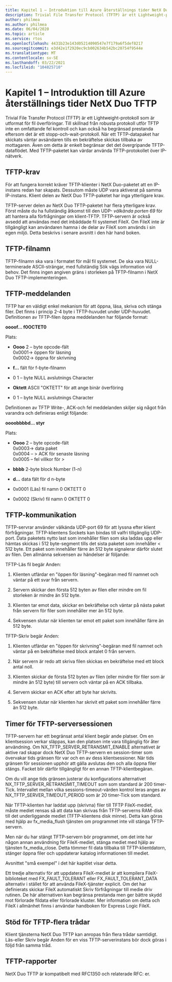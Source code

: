 ```yaml
---
title: Kapitel 1 – Introduktion till Azure återställnings tider NetX Duo TFTP
description: Trivial File Transfer Protocol (TFTP) är ett Lightweight-protokoll som är utformat för fil överföringar.
author: philmea
ms.author: philmea
ms.date: 06/04/2020
ms.topic: article
ms.service: rtos
ms.openlocfilehash: 4431b23e143d05214090547e7f179a6f5def8217
ms.sourcegitcommit: e3d42e1f2920ec9cb002634b542bc20754f9544e
ms.translationtype: MT
ms.contentlocale: sv-SE
ms.lasthandoff: 03/22/2021
ms.locfileid: "104825710"
---
```

# <a name="chapter-1---introduction-to-azure-rtos-netx-duo-tftp"></a>Kapitel 1 – Introduktion till Azure återställnings tider NetX Duo TFTP 

Trivial File Transfer Protocol (TFTP) är ett Lightweight-protokoll som är utformat för fil överföringar. Till skillnad från robusta protokoll utför TFTP inte en omfattande fel kontroll och kan också ha begränsad prestanda eftersom det är ett stopp-och-wait-protokoll. När ett TFTP-datapaket har skickats väntar avsändaren tills en bekräftelse skickas tillbaka av mottagaren. Även om detta är enkelt begränsar det det övergripande TFTP-dataflödet. Med TFTP-paketet kan värdar använda TFTP-protokollet över IP-nätverk.

## <a name="tftp-requirements"></a>TFTP-krav

För att fungera korrekt kräver TFTP-klienter i NetX Duo-paketet att en IP-instans redan har skapats. Dessutom måste UDP vara aktiverat på samma IP-instans. Klient delen av NetX Duo TFTP-paketet har inga ytterligare krav.

TFTP-server delen av NetX Duo TFTP-paketet har flera ytterligare krav. Först måste du ha fullständig åtkomst till den UDP- *välkända porten 69* för att hantera alla förfrågningar om klient-TFTP. TFTP-servern är också avsedd att användas med det inbäddade fil systemet FileX. Om FileX inte är tillgängligt kan användaren hamna i de delar av FileX som används i sin egen miljö. Detta beskrivs i senare avsnitt i den här hand boken.

## <a name="tftp-file-names"></a>TFTP-filnamn 

TFTP-filnamn ska vara i formatet för mål fil systemet. De ska vara NULL-terminerade ASCII-strängar, med fullständig Sök vägs information vid behov. Det finns ingen angiven gräns i storleken på TFTP-filnamn i NetX Duo TFTP-implementeringen.

## <a name="tftp-messages"></a>TFTP-meddelanden

TFTP har en väldigt enkel mekanism för att öppna, läsa, skriva och stänga filer. Det finns i princip 2-4 byte i TFTP-huvudet under UDP-huvudet. Definitionen av TFTP-filen öppna meddelanden har följande format:

**oooof... f0OCTET0**

Plats:

- **Oooo** 2 – byte opcode-fält  
0x0001-> öppen för läsning  
0x0002-> öppna för skrivning

- **f...** fält för f-byte-filnamn

- 0 1 – byte NULL avslutnings Character

- **Oktett** ASCII "OKTETT" för att ange binär överföring

- 0 1 – byte NULL avslutnings Character

Definitionen av TFTP Write-, ACK-och fel meddelanden skiljer sig något från varandra och definieras enligt följande:

**oooobbbbd... styr**

Plats:

- **Oooo** 2 – byte opcode-fält  
0x0003-> data paket  
0x0004 – > ACK för senaste läsning  
0x0005 – fel villkor för >  

- **bbbb** 2-byte block Number (1-n)

- **d...** data fält för d n-byte


- 0x0001 (Läs) fil namn 0 OKTETT 0

- 0x0002 (Skriv) fil namn 0 OKTETT 0

## <a name="tftp-communication"></a>TFTP-kommunikation

TFTP-servrar använder välkända UDP-port 69 för att lyssna efter klient förfrågningar. TFTP-klientens Sockets kan bindas till valfri tillgänglig UDP-port. Data paketets nytto last som innehåller filen som ska laddas upp eller hämtas skickas i 512 byte-segment tills det sista paketet som innehåller < 512 byte. Ett paket som innehåller färre än 512 byte signalerar därför slutet av filen. Den allmänna sekvensen av händelser är följande:

TFTP-Läs fil begär Anden:

1.  Klienten utfärdar en "öppen för läsning"-begäran med fil namnet och väntar på ett svar från servern.

2.  Servern skickar den första 512 byten av filen eller mindre om fil storleken är mindre än 512 byte.

3.  Klienten tar emot data, skickar en bekräftelse och väntar på nästa paket från servern för filer som innehåller mer än 512 byte.

4.  Sekvensen slutar när klienten tar emot ett paket som innehåller färre än 512 byte.

TFTP-Skriv begär Anden:

1.  Klienten utfärdar en "öppen för skrivning"-begäran med fil namnet och väntar på en bekräftelse med block antalet 0 från servern.

2.  När servern är redo att skriva filen skickas en bekräftelse med ett block antal noll.

3.  Klienten skickar de första 512 byten av filen (eller mindre för filer som är mindre än 512 byte) till servern och väntar på en ACK tillbaka.

4.  Servern skickar en ACK efter att byte har skrivits.

5.  Sekvensen slutar när klienten har skrivit ett paket som innehåller färre än 512 byte.
 

## <a name="tftp-server-session-timer"></a>Timer för TFTP-serversessionen

TFTP-servern har ett begränsat antal klient begär ande platser. Om en klientsession verkar släppas, kan den platsen inte vara tillgänglig för åter användning. Om NX_TFTP_SERVER_RETRANSMIT_ENABLE alternativet är aktive rad skapar dock NetX Duo TFTP-servern en session-timer som övervakar tids gränsen för var och en av dess klientsessioner. När tids gränsen för sessionen upphör att gälla avslutas den och alla öppna filer stängs. Facket blir därför tillgängligt för en annan TFTP-klientbegäran.

Om du vill ange tids gränsen justerar du konfigurations alternativet NX_TFTP_SERVER_RETRANSMIT_TIMEOUT som som standard är 200 timer-Tick. Intervallet mellan vilka sessions-timeout-värden kontrol leras anges av NX_TFTP_SERVER_TIMEOUT_PERIOD som är 20 timer-Tick som standard.

När TFTP-klienten har laddat upp (skrivna) filer till TFTP FileX-mediet, måste mediet rensas så att data kan skrivas från TFTP-serverns RAM-disk till det underliggande mediet (TFTP-klientens disk minne). Detta kan göras med hjälp av fx_media_flush tjänsten om programmet inte vill stänga TFTP-servern.

Men när du har stängt TFTP-servern bör programmet, om det inte har någon annan användning för FileX-mediet, stänga mediet med hjälp av tjänsten fx_media_close. Detta tömmer fil data tillbaka till TFTP-klientdatorn, stänger öppna filer och uppdaterar katalog informationen till mediet.

Avsnittet "små exempel" i det här kapitlet visar detta.

Ett tredje alternativ för att uppdatera FileX-mediet är att kompilera FileX-biblioteket med FX_FAULT_TOLERANT eller FX_FAULT_TOLERANT_DATA alternativ i stället för att använda FileX-tjänster explicit. Om det har definierats skickar FileX automatiskt Skriv förfrågningar till medie driv rutinen. De här alternativen kan begränsa prestanda men ger bättre skydd mot förlorade fildata eller förlorade kluster. Mer information om detta och FileX i allmänhet finns i användar handboken för Express Logic FileX.

## <a name="tftp-multi-thread-support"></a>Stöd för TFTP-flera trådar

Klient tjänsterna NetX Duo TFTP kan anropas från flera trådar samtidigt. Läs-eller Skriv begär Anden för en viss TFTP-serverinstans bör dock göras i följd från samma tråd.

## <a name="tftp-rfcs"></a>TFTP-rapporter

NetX Duo TFTP är kompatibelt med RFC1350 och relaterade RFC: er.

